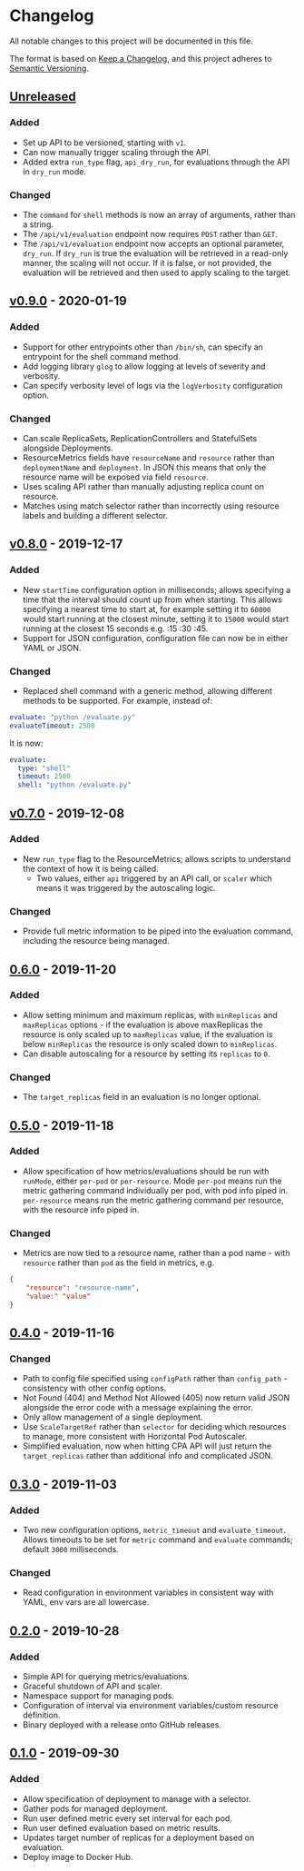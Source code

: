 # Changelog
All notable changes to this project will be documented in this file.

The format is based on [Keep a Changelog](https://keepachangelog.com/en/1.0.0/),
and this project adheres to [Semantic Versioning](https://semver.org/spec/v2.0.0.html).

## [Unreleased]
### Added
- Set up API to be versioned, starting with `v1`.
- Can now manually trigger scaling through the API.
- Added extra `run_type` flag, `api_dry_run`, for evaluations through the API in `dry_run` mode.

### Changed
- The `command` for `shell` methods is now an array of arguments, rather than a string.
- The `/api/v1/evaluation` endpoint now requires `POST` rather than `GET`.
- The `/api/v1/evaluation` endpoint now accepts an optional parameter, `dry_run`. If `dry_run` is true the evaluation will be retrieved in a read-only manner, the scaling will not occur. If it is false, or not provided, the evaluation will be retrieved and then used to apply scaling to the target.

## [v0.9.0] - 2020-01-19
### Added
- Support for other entrypoints other than `/bin/sh`, can specify an entrypoint for the shell command method.
- Add logging library `glog` to allow logging at levels of severity and verbosity.
- Can specify verbosity level of logs via the `logVerbosity` configuration option.
### Changed
- Can scale ReplicaSets, ReplicationControllers and StatefulSets alongside Deployments.
- ResourceMetrics fields have `resourceName` and `resource` rather than `deploymentName` and `deployment`. In JSON this means that only the resource name will be exposed via field `resource`.
- Uses scaling API rather than manually adjusting replica count on resource.
- Matches using match selector rather than incorrectly using resource labels and building a different selector.

## [v0.8.0] - 2019-12-17
### Added
- New `startTime` configuration option in milliseconds; allows specifying a time that the interval should count up from when starting. This allows specifying a nearest time to start at, for example setting it to `60000` would start running at the closest minute, setting it to `15000` would start running at the closest 15 seconds e.g. :15 :30 :45.
- Support for JSON configuration, configuration file can now be in either YAML or JSON.
### Changed
- Replaced shell command with a generic method, allowing different methods to be supported. For example, instead of:
```yaml
evaluate: "python /evaluate.py"
evaluateTimeout: 2500
```
It is now:
```yaml
evaluate: 
  type: "shell"
  timeout: 2500
  shell: "python /evaluate.py"
```

## [v0.7.0] - 2019-12-08
### Added
- New `run_type` flag to the ResourceMetrics; allows scripts to understand the context of how it is being called.
    * Two values, either `api` triggered by an API call, or `scaler` which means it was triggered by the autoscaling logic.
### Changed
- Provide full metric information to be piped into the evaluation command, including the resource being managed.

## [0.6.0] - 2019-11-20
### Added
- Allow setting minimum and maximum replicas, with `minReplicas` and `maxReplicas` options - if the evaluation is above maxReplicas the resource is only scaled up to `maxReplicas` value, if the evaluation is below `minReplicas` the resource is only scaled down to `minReplicas`.
- Can disable autoscaling for a resource by setting its `replicas` to `0`.
### Changed
- The `target_replicas` field in an evaluation is no longer optional.

## [0.5.0] - 2019-11-18
### Added
- Allow specification of how metrics/evaluations should be run with `runMode`, either `per-pod` or `per-resource`. Mode `per-pod` means run the metric gathering command individually per pod, with pod info piped in. `per-resource` means run the metric gathering command per resource, with the resource info piped in. 
### Changed
- Metrics are now tied to a resource name, rather than a pod name - with `resource` rather than `pod` as the field in metrics, e.g.
```json
{
    "resource": "resource-name",
    "value:" "value"
}
```

## [0.4.0] - 2019-11-16
### Changed
- Path to config file specified using `configPath` rather than `config_path` - consistency with other config options.
- Not Found (404) and Method Not Allowed (405) now return valid JSON alongside the error code with a message explaining the error.
- Only allow management of a single deployment.
- Use `ScaleTargetRef` rather than `selector` for deciding which resources to manage, more consistent with Horizontal Pod Autoscaler.
- Simplified evaluation, now when hitting CPA API will just return the `target_replicas` rather than additional info and complicated JSON.

## [0.3.0] - 2019-11-03
### Added
- Two new configuration options, `metric_timeout` and `evaluate_timeout`. Allows timeouts to be set for `metric` command and `evaluate` commands; default `3000` milliseconds.
### Changed
- Read configuration in environment variables in consistent way with YAML, env vars are all lowercase.

## [0.2.0] - 2019-10-28
### Added
- Simple API for querying metrics/evaluations.
- Graceful shutdown of API and scaler.
- Namespace support for managing pods.
- Configuration of interval via environment variables/custom resource definition.
- Binary deployed with a release onto GitHub releases.

## [0.1.0] - 2019-09-30
### Added
- Allow specification of deployment to manage with a selector.
- Gather pods for managed deployment.
- Run user defined metric every set interval for each pod.
- Run user defined evaluation based on metric results.
- Updates target number of replicas for a deployment based on evaluation.
- Deploy image to Docker Hub.

[Unreleased]: https://github.com/jthomperoo/custom-pod-autoscaler/compare/v0.9.0...HEAD
[v0.9.0]: https://github.com/jthomperoo/custom-pod-autoscaler/compare/v0.8.0...v0.9.0
[v0.8.0]: https://github.com/jthomperoo/custom-pod-autoscaler/compare/v0.7.0...v0.8.0
[v0.7.0]: https://github.com/jthomperoo/custom-pod-autoscaler/compare/0.6.0...v0.7.0
[0.6.0]: https://github.com/jthomperoo/custom-pod-autoscaler/compare/0.5.0...0.6.0
[0.5.0]: https://github.com/jthomperoo/custom-pod-autoscaler/compare/0.4.0...0.5.0
[0.4.0]: https://github.com/jthomperoo/custom-pod-autoscaler/compare/0.3.0...0.4.0
[0.3.0]: https://github.com/jthomperoo/custom-pod-autoscaler/compare/0.2.0...0.3.0
[0.2.0]: https://github.com/jthomperoo/custom-pod-autoscaler/compare/0.1.0...0.2.0
[0.1.0]: https://github.com/jthomperoo/custom-pod-autoscaler/releases/tag/0.1.0